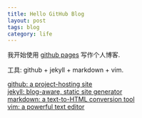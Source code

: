 ```yaml
---
title: Hello GitHub Blog
layout: post
tags: blog
category: life
---
```


我开始使用 [github pages](http://http://pages.github.com/) 写作个人博客.

工具: github + jekyll + markdown + vim.

[github: a project-hosting site](https://github.com)  
[jekyll: blog-aware, static site generator](https://github.com/mojombo/jekyll)  
[markdown: a text-to-HTML conversion tool](http://daringfireball.net/projects/markdown/)  
[vim: a powerful text editor](http://www.vim.org)
